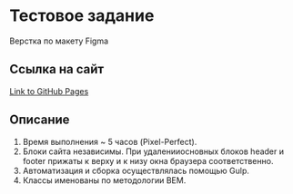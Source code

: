 # Тестовое задание
Верстка по макету Figma

## Ссылка на сайт 

[Link to GitHub Pages](https://mjulia111.github.io/Auto-landing-page/)

## Описание

1. Время выполнения ~ 5 часов (Pixel-Perfect).
2. Блоки сайта независимы. При удаленииосновных блоков header и footer прижаты к верху и к низу окна браузера соответственно.
3. Автоматизация и сборка осуществлялась помощью Gulp.
4. Классы именованы по методологии BEM.

